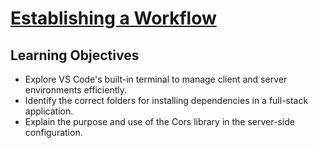 # [Establishing a Workflow](https://login.codingdojo.com/m/754/16742/124763)


## Learning Objectives

- Explore VS Code's built-in terminal to manage client and server environments efficiently.
- Identify the correct folders for installing dependencies in a full-stack application.
- Explain the purpose and use of the Cors library in the server-side configuration.